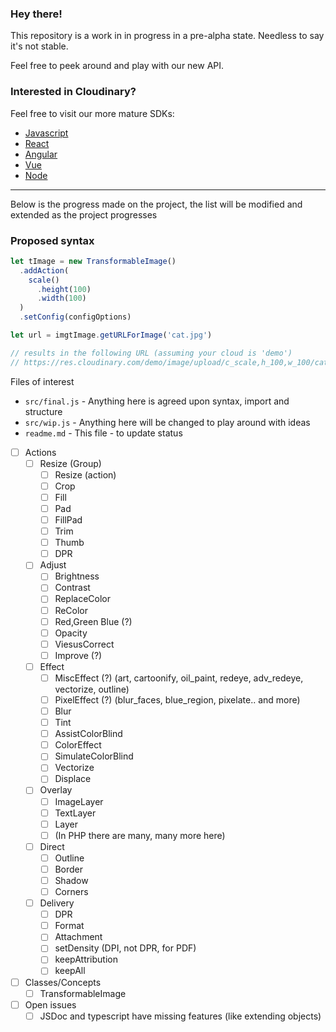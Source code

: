 ### Hey there!

This repository is a work in in progress in a pre-alpha state.
Needless to say it's not stable.

Feel free to peek around and play with our new API.

### Interested in Cloudinary?

Feel free to visit our more mature SDKs:

- <a href="https://github.com/cloudinary/cloudinary_js"> Javascript</a>
- <a href="https://github.com/cloudinary/cloudinary-react"> React</a>
- <a href="https://github.com/cloudinary/cloudinary_angular"> Angular</a>
- <a href="https://github.com/cloudinary/cloudinary-vue"> Vue</a>  
- <a href="https://github.com/cloudinary/cloudinary_npm"> Node</a>

  
  


----

Below is the progress made on the project, the list will be modified and extended as the project progresses


### Proposed syntax
```javascript
let tImage = new TransformableImage()
  .addAction(
    scale()
      .height(100)
      .width(100)
  )
  .setConfig(configOptions)

let url = imgtImage.getURLForImage('cat.jpg')

// results in the following URL (assuming your cloud is 'demo')
// https://res.cloudinary.com/demo/image/upload/c_scale,h_100,w_100/cat.jpg

```

Files of interest
- `src/final.js` - Anything here is agreed upon syntax, import and structure
- `src/wip.js` - Anything here will be changed to play around with ideas
- `readme.md` - This file - to update status


- [ ] Actions 
    - [ ] Resize (Group)
        - [ ] Resize (action)
        - [ ] Crop
        - [ ] Fill
        - [ ] Pad
        - [ ] FillPad
        - [ ] Trim
        - [ ] Thumb
        - [ ] DPR
    - [ ] Adjust
        - [ ] Brightness
        - [ ] Contrast
        - [ ] ReplaceColor
        - [ ] ReColor
        - [ ] Red,Green Blue (?)
        - [ ] Opacity
        - [ ] ViesusCorrect
        - [ ] Improve (?)
    - [ ] Effect
        - [ ] MiscEffect (?) (art, cartoonify, oil_paint, redeye, adv_redeye, vectorize, outline)
        - [ ] PixelEffect (?) (blur_faces, blue_region, pixelate.. and more)
        - [ ] Blur
        - [ ] Tint
        - [ ] AssistColorBlind
        - [ ] ColorEffect
        - [ ] SimulateColorBlind
        - [ ] Vectorize
        - [ ] Displace
    - [ ] Overlay
        - [ ] ImageLayer
        - [ ] TextLayer
        - [ ] Layer
        - [ ] (In PHP there are many, many more here)
    - [ ] Direct
        - [ ] Outline
        - [ ] Border
        - [ ] Shadow
        - [ ] Corners
    - [ ] Delivery
        - [ ] DPR
        - [ ] Format
        - [ ] Attachment
        - [ ] setDensity (DPI, not DPR, for PDF)
        - [ ] keepAttribution
        - [ ] keepAll
    
- [ ] Classes/Concepts
    - [ ] TransformableImage
    
- [ ] Open issues
    - [ ] JSDoc and typescript have missing features (like extending objects)

